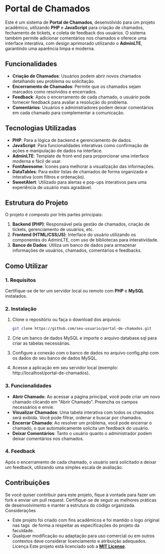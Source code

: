 # Portal de Chamados

Este é um sistema de **Portal de Chamados**, desenvolvido para um projeto acadêmico, utilizando **PHP** e **JavaScript** para criação de chamados, fechamento de tickets, e coleta de feedback dos usuários. O sistema também permite adicionar comentários nos chamados e oferece uma interface interativa, com design aprimorado utilizando o **AdminLTE**, garantindo uma aparência limpa e moderna.

## Funcionalidades

- **Criação de Chamados**: Usuários podem abrir novos chamados detalhando seu problema ou solicitação.
- **Encerramento de Chamados**: Permite que os chamados sejam marcados como resolvidos e encerrados.
- **Feedback**: Após o encerramento de cada chamado, o usuário pode fornecer feedback para avaliar a resolução do problema.
- **Comentários**: Usuários e administradores podem deixar comentários em cada chamado para complementar a comunicação.
  
## Tecnologias Utilizadas

- **PHP**: Para a lógica de backend e gerenciamento de dados.
- **JavaScript**: Para funcionalidades interativas como confirmação de ações e manipulação de dados na interface.
- **AdminLTE**: Template de front-end para proporcionar uma interface moderna e fácil de usar.
- **FontAwesome**: Ícones para melhorar a visualização das informações.
- **DataTables**: Para exibir listas de chamados de forma organizada e interativa (com filtros e ordenação).
- **SweetAlert**: Utilizado para alertas e pop-ups interativos para uma experiência de usuário mais agradável.

## Estrutura do Projeto

O projeto é composto por três partes principais:

1. **Backend (PHP)**: Responsável pela gestão de chamados, criação de tickets, gerenciamento de usuários, etc.
2. **Frontend (HTML/CSS/JS)**: Interface do usuário utilizando os componentes do AdminLTE, com uso de bibliotecas para interatividade.
3. **Banco de Dados**: Utiliza um banco de dados para armazenar informações de usuários, chamados, comentários e feedbacks.

## Como Utilizar

### 1. Requisitos

Certifique-se de ter um servidor local ou remoto com **PHP** e **MySQL** instalados.

### 2. Instalação

1. Clone o repositório ou faça o download dos arquivos:
   
   ```bash
   git clone https://github.com/seu-usuario/portal-de-chamados.git
   
2.	Crie um banco de dados MySQL e importe o arquivo database.sql para criar as tabelas necessárias.
3.	Configure a conexão com o banco de dados no arquivo config.php com os dados do seu banco de dados MySQL.
4.	Acesse a aplicação em seu servidor local (exemplo: http://localhost/portal-de-chamados).

### 3. Funcionalidades

- **Abrir Chamado**: Ao acessar a página principal, você pode criar um novo chamado clicando em "Abrir Chamado". Preencha os campos necessários e envie.
- **Visualizar Chamados**: Uma tabela interativa com todos os chamados será exibida. Você pode filtrar, ordenar e buscar por chamados.
-	**Encerrar Chamado**: Ao resolver um problema, você pode encerrar o chamado, o que automaticamente solicita um feedback do usuário.
-	**Deixar Comentários**: Tanto o usuário quanto o administrador podem deixar comentários nos chamados.

### 4. Feedback

Após o encerramento de cada chamado, o usuário será solicitado a deixar um feedback, utilizando uma simples escala de avaliação.

## **Contribuições**
Se você quiser contribuir para este projeto, fique à vontade para fazer um fork e enviar um pull request. Certifique-se de seguir as melhores práticas de desenvolvimento e manter a estrutura do código organizada.
Considerações
-	Este projeto foi criado com fins acadêmicos e foi mantido o logo original nas tags <img> de forma a respeitar as especificações do projeto da faculdade.
-	Qualquer modificação ou adaptação para uso comercial ou em outros contextos deve considerar licenciamento e atribuição adequados.
Licença
Este projeto está licenciado sob a **[MIT License]()**.
